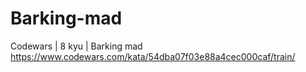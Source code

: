 # Barking-mad
Codewars | 8 kyu | Barking mad
https://www.codewars.com/kata/54dba07f03e88a4cec000caf/train/
